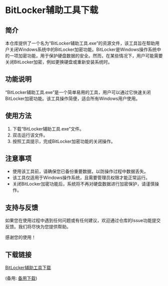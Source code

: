 # BitLocker辅助工具下载

## 简介
本仓库提供了一个名为“BitLocker辅助工具.exe”的资源文件，该工具旨在帮助用户关闭Windows系统中的BitLocker加密功能。BitLocker是Windows操作系统中的一项加密功能，用于保护硬盘数据的安全。然而，在某些情况下，用户可能需要关闭BitLocker加密，例如更换硬盘或重新安装系统时。

## 功能说明
“BitLocker辅助工具.exe”是一个简单易用的工具，用户可以通过它快速关闭BitLocker加密功能。该工具操作简便，适合所有Windows用户使用。

## 使用方法
1. 下载“BitLocker辅助工具.exe”文件。
2. 双击运行该文件。
3. 按照工具提示，完成BitLocker加密功能的关闭操作。

## 注意事项
- 使用该工具前，请确保您已备份重要数据，以防操作过程中数据丢失。
- 该工具仅适用于Windows操作系统，且需要管理员权限才能正常运行。
- 关闭BitLocker加密功能后，系统将不再对硬盘数据进行加密保护，请谨慎操作。

## 支持与反馈
如果您在使用过程中遇到任何问题或有任何建议，欢迎通过仓库的Issue功能提交反馈。我们将尽快为您提供帮助。

感谢您的使用！

## 下载链接
[BitLocker辅助工具下载](https://pan.quark.cn/s/5f4b06e344d2) 

(备用: [备用下载](https://pan.baidu.com/s/1_OTjEznleyWcslR7D-LTPQ?pwd=1234))
